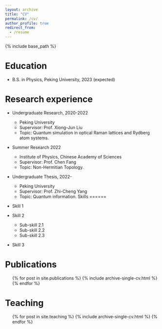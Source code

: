 ```yaml
---
layout: archive
title: "CV"
permalink: /cv/
author_profile: true
redirect_from:
  - /resume
---
```


{% include base_path %}

Education
======
* B.S. in Physics, Peking University, 2023 (expected)

Research experience
======
* Undergraduate Research, 2020-2022
  * Peking University
  * Supervisor: Prof. Xiong-Jun Liu
  * Topic: Quantum simulation in optical Raman lattices and Rydberg atom systems.
* Summer Research 2022
  * Institute of Physics, Chinese Academy of Sciences
  * Supervisor: Prof. Chen Fang
  * Topic: Non-Hermitian Topology.

* Undergraduate Thesis, 2022-
  * Peking University
  * Supervisor: Prof. Zhi-Cheng Yang
  * Topic: Quantum information.
Skills
======
* Skill 1
* Skill 2
  * Sub-skill 2.1
  * Sub-skill 2.2
  * Sub-skill 2.3
* Skill 3

Publications
======
  <ul>{% for post in site.publications %}
    {% include archive-single-cv.html %}
  {% endfor %}</ul>

Teaching
======
  <ul>{% for post in site.teaching %}
    {% include archive-single-cv.html %}
  {% endfor %}</ul>
